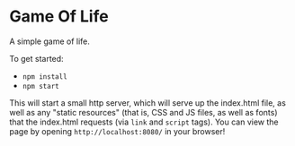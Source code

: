 # Game Of Life

A simple game of life.

To get started:

* `npm install`
* `npm start`

This will start a small http server, which will serve up the index.html file, as well as any "static resources" (that is, CSS and JS files, as well as fonts) that the index.html requests (via `link` and `script` tags). You can view the page by opening `http://localhost:8080/` in your browser!

